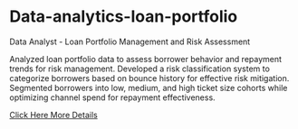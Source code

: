 # Data-analytics-loan-portfolio

Data Analyst - Loan Portfolio Management and Risk Assessment

Analyzed loan portfolio data to assess borrower behavior and repayment trends for risk management.
Developed a risk classification system to categorize borrowers based on bounce history for effective risk mitigation.
Segmented borrowers into low, medium, and high ticket size cohorts while optimizing channel spend for repayment effectiveness.

<a href="https://drive.google.com/file/d/1Y6wF3rbONYhbDj3BcJ5hyIbNqW1DVoqQ/view">Click Here More Details</a>
